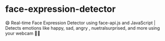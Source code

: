 # face-expression-detector
😄 Real-time Face Expression Detector using face-api.js and JavaScript | Detects emotions like happy, sad, angry , nuetralsurprised, and more using your webcam 🤖🎥
